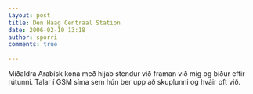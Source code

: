 ```yaml
---
layout: post
title: Den Haag Centraal Station
date: 2006-02-10 13:18
author: sporri
comments: true

---
```

Miðaldra Arabísk kona með hijab stendur við framan við mig og bíður eftir rútunni. Talar í GSM síma sem hún ber upp að skuplunni og hváir oft við.

